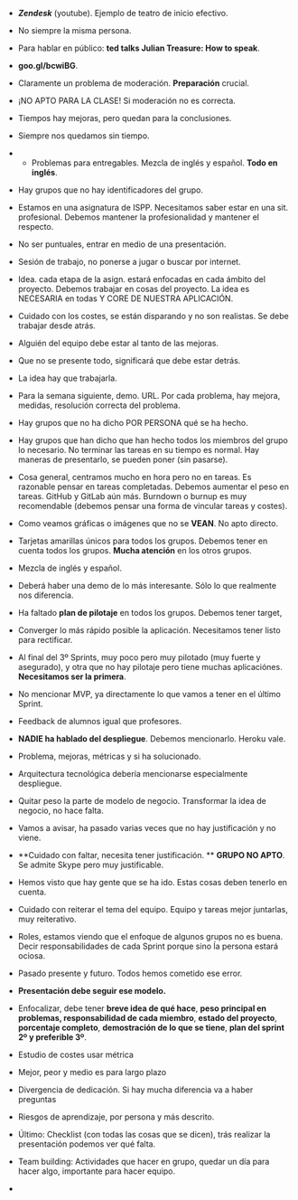 * ***Zendesk*** (youtube). Ejemplo de teatro de inicio efectivo.

* No siempre la misma persona.
* Para hablar en público: **ted talks Julian Treasure: How to speak**.
* **goo.gl/bcwiBG**.

* Claramente un problema de moderación. **Preparación** crucial. 
* ¡NO APTO PARA LA CLASE! Si moderación no es correcta.
* Tiempos hay mejoras, pero quedan para la conclusiones.
* Siempre nos quedamos sin tiempo.
* + Problemas para entregables. Mezcla de inglés y español. **Todo en inglés**.
* Hay grupos que no hay identificadores del grupo.
* Estamos en una asignatura de ISPP. Necesitamos saber estar en una sit. profesional. Debemos mantener la profesionalidad y mantener el respecto. 
* No ser puntuales, entrar en medio de una presentación.
* Sesión de trabajo, no ponerse a jugar o buscar por internet.
* Idea. cada etapa de la asign. estará enfocadas en cada ámbito del proyecto. Debemos trabajar en cosas del proyecto. La idea es NECESARIA en todas Y CORE DE NUESTRA APLICACIÓN.
* Cuidado con los costes, se están disparando y no son realistas. Se debe trabajar desde atrás.
* Alguién del equipo debe estar al tanto de las mejoras.
* Que no se presente todo, significará que debe estar detrás.
* La idea hay que trabajarla.
* Para la semana siguiente, demo. URL. Por cada problema, hay mejora, medidas, resolución correcta del problema.
* Hay grupos que no ha dicho POR PERSONA qué se ha hecho.
* Hay grupos que han dicho que han hecho todos los miembros del grupo lo necesario. No terminar las tareas en su tiempo es normal. Hay maneras de presentarlo, se pueden poner (sin pasarse).
* Cosa general, centramos mucho en hora pero no en tareas. Es razonable pensar en tareas completadas. Debemos aumentar el peso en tareas. GitHub y GitLab aún más. Burndown o burnup es muy recomendable (debemos pensar una forma de vincular tareas y costes).
* Como veamos gráficas o imágenes que no se **VEAN**. No apto directo.
* Tarjetas amarillas únicos para todos los grupos. Debemos tener en cuenta todos los grupos. **Mucha atención** en los otros grupos.
* Mezcla de inglés y español.
* Deberá haber una demo de lo más interesante. Sólo lo que realmente nos diferencia.
* Ha faltado **plan de pilotaje** en todos los grupos. Debemos tener target, 
* Converger lo más rápido posible la aplicación. Necesitamos tener listo para rectificar.
* Al final del 3º Sprints, muy poco pero muy pilotado (muy fuerte y asegurado), y otra que no hay pilotaje pero tiene muchas aplicaciónes. **Necesitamos ser la primera**.
* No mencionar MVP, ya directamente lo que vamos a tener en el último Sprint.
* Feedback de alumnos igual que profesores.
* **NADIE ha hablado del despliegue**. Debemos mencionarlo. Heroku vale.
* Problema, mejoras, métricas y si ha solucionado.
* Arquitectura tecnológica debería mencionarse especialmente despliegue.
* Quitar peso la parte de modelo de negocio. Transformar la idea de negocio, no hace falta.
* Vamos a avisar, ha pasado varias veces que no hay justificación y no viene. 
* **Cuidado con faltar, necesita tener justificación. ** **GRUPO NO APTO**. Se admite Skype pero muy justificable.
* Hemos visto que hay gente que se ha ido. Estas cosas deben tenerlo en cuenta.
* Cuidado con reiterar el tema del equipo. Equipo y tareas mejor juntarlas, muy reiterativo.
* Roles, estamos viendo que el enfoque de algunos grupos no es buena. Decir responsabilidades de cada Sprint porque sino ĺa persona estará ociosa.
* Pasado presente y futuro. Todos hemos cometido ese error.
* **Presentación debe seguir ese modelo.**
* Enfocalizar, debe tener **breve idea de qué hace**, **peso principal en problemas, responsabilidad de cada miembro**, **estado del proyecto**, **porcentaje completo**, **demostración de lo que se tiene**, **plan del sprint 2º y preferible 3º**.
* Estudio de costes usar métrica
* Mejor, peor y medio es para largo plazo
* Divergencia de dedicación. Si hay mucha diferencia va a haber preguntas
* Riesgos de aprendizaje, por persona y más descrito.
* Último: Checklist (con todas las cosas que se dicen), trás realizar la presentación podemos ver qué falta.
* Team building: Actividades que hacer en grupo, quedar un día para hacer algo, importante para hacer equipo.
* 